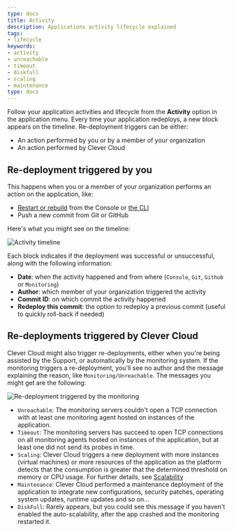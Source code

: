 ```yaml
---
type: docs
title: Activity
description: Applications activity lifecycle explained
tags:
- lifecycle
keywords:
- activity
- unreachable
- timeout
- diskfull
- scaling
- maintenance
type: docs
---
```


Follow your application activities and lifecycle from the **Activity** option in the application menu. Every time your application redeploys, a new block appears on the timeline. Re-deployment triggers can be either:

 - An action performed by you or by a member of your organization
 - An action performed by Clever Cloud

 ## Re-deployment triggered by you

This happens when you or a member of your organization performs an action on the application, like:

- [Restart or rebuild](../apps-management/#start-restart-and-stop) from the Console or [the CLI](../../cli/)
- Push a new commit from Git or GitHub

 Here's what you might see on the timeline:

![Activity timeline](/images/doc/activity.png)

Each block indicates if the deployment was successful or unsuccessful, along with the following information:

- **Date**: when the activity happened and from where (`Console`, `Git`, `Github` or `Monitoring`)
- **Author**: which member of your organization triggered the activity
- **Commit ID**: on which commit the activity happened
- **Redeploy this commit**: the option to redeploy a previous commit (useful to quickly roll-back if needed)

## Re-deployments triggered by Clever Cloud

Clever Cloud might also trigger re-deployments, either when you're being assisted by the Support, or automatically by the monitoring system. If the monitoring triggers a re-deployment, you'll see no author and the message explaining the reason, like `Monitoring/Unreachable`. The messages you might get are the following:

![Re-deployment triggered by the monitoring](/images/doc/monitoring.png)

- `Unreachable`: The monitoring servers couldn't open a TCP connection with at least one monitoring agent hosted on instances of the application.
- `Timeout`: The monitoring servers has succeed to open TCP connections on all monitoring agents hosted on instances of the application, but at least one did not send its probes in time.
- `Scaling`: Clever Cloud triggers a new deployment with more instances (virtual machines) or more resources of the application as the platform detects that the consumption is greater that the determined threshold on memory or CPU usage. For further details, see [Scalability](../scalability)
- `Maintenance`: Clever Cloud performed a maintenance deployment of the application to integrate new configurations, security patches, operating system updates, runtime updates and so on…
- `DiskFull`: Rarely appears, but you could see this message if you haven't enabled the auto-scalability, after the app crashed and the monitoring restarted it.
